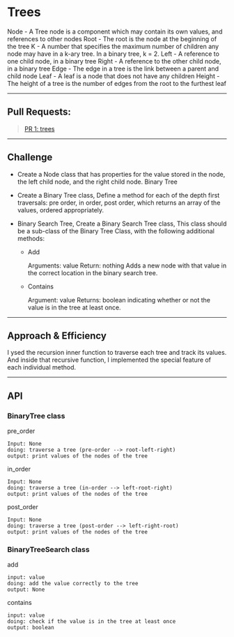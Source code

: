 # Trees

Node - A Tree node is a component which may contain its own values, and references to other nodes
Root - The root is the node at the beginning of the tree
K - A number that specifies the maximum number of children any node may have in a k-ary tree. In a binary tree, k = 2.
Left - A reference to one child node, in a binary tree
Right - A reference to the other child node, in a binary tree
Edge - The edge in a tree is the link between a parent and child node
Leaf - A leaf is a node that does not have any children
Height - The height of a tree is the number of edges from the root to the furthest leaf

---

## Pull Requests:

> [PR 1: trees](https://github.com/Mustfa1999/data-structures-and-algorithms/pull/13)

---

## Challenge

- Create a Node class that has properties for the value stored in the node, the left child node, and the right child node.
Binary Tree

- Create a Binary Tree class, Define a method for each of the depth first traversals: pre order, in order, post order, which returns an array of the values, ordered appropriately.

- Binary Search Tree, Create a Binary Search Tree class, This class should be a sub-class of the Binary Tree Class, with the following additional methods:

    - Add

        Arguments: value
        Return: nothing
        Adds a new node with that value in the correct location in the binary search tree.

    - Contains

        Argument: value
        Returns: boolean indicating whether or not the value is in the tree at least once.

---

## Approach & Efficiency

I ysed the recursion inner function to traverse each tree and track its values. And inside that recursive function, I implemented the special feature of each individual method.

---

## API

### BinaryTree class

pre_order

    Input: None
    doing: traverse a tree (pre-order --> root-left-right)
    output: print values of the nodes of the tree

in_order

    Input: None
    doing: traverse a tree (in-order --> left-root-right)
    output: print values of the nodes of the tree


post_order

    Input: None
    doing: traverse a tree (post-order --> left-right-root)
    output: print values of the nodes of the tree

### BinaryTreeSearch class

add

    input: value
    doing: add the value correctly to the tree
    output: None

contains
   
    input: value
    doing: check if the value is in the tree at least once
    output: boolean 